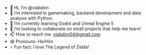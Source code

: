 - 👋 Hi, I’m @viabdon
- 👀 I’m interested in gamemaking, backend development and data analysis with Python.
- 🌱 I’m currently learning Godot and Unreal Engine 5
- 💞️ I’m looking to collaborate on small projects that help me learn!
- 📫 How to reach me: viabdon04@gmail.com
- 😄 Pronouns: He/Him
- ⚡ Fun fact: I love The Legend of Zelda!

<!---
viabdon/viabdon is a ✨ special ✨ repository because its `README.md` (this file) appears on your GitHub profile.
You can click the Preview link to take a look at your changes.
--->
